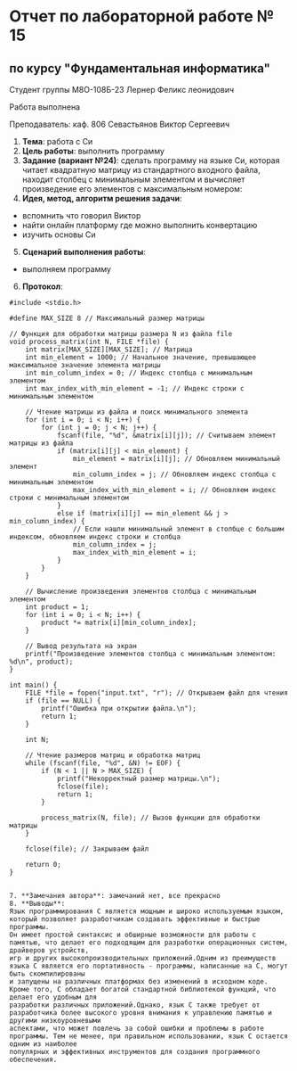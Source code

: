 # Отчет по лабораторной работе № 15
## по курсу "Фундаментальная информатика"

Студент группы М8О-108Б-23 Лернер Феликс леонидович

Работа выполнена 

Преподаватель: каф. 806 Севастьянов Виктор Сергеевич

1. **Тема**:   работа с Cи
2. **Цель работы**: выполнить программу
3. **Задание (вариант №24)**: сделать программу на языке Cи,
   которая читает квадратную матрицу из стандартного входного файла,
   находит столбец с минимальным элементом и вычисляет произведение его
   элементов с максимальным номером:
7. **Идея, метод, алгоритм решения задачи**:
- вспомнить что говорил Виктор
- найти онлайн платформу где можно выполнить конвертацию
- изучить основы Си
5. **Сценарий выполнения работы**:
- выполняем программу
6. **Протокол**:
```
#include <stdio.h>

#define MAX_SIZE 8 // Максимальный размер матрицы

// Функция для обработки матрицы размера N из файла file
void process_matrix(int N, FILE *file) {
    int matrix[MAX_SIZE][MAX_SIZE]; // Матрица
    int min_element = 1000; // Начальное значение, превышающее максимальное значение элемента матрицы
    int min_column_index = 0; // Индекс столбца с минимальным элементом
    int max_index_with_min_element = -1; // Индекс строки с минимальным элементом
    
    // Чтение матрицы из файла и поиск минимального элемента
    for (int i = 0; i < N; i++) {
        for (int j = 0; j < N; j++) {
            fscanf(file, "%d", &matrix[i][j]); // Считываем элемент матрицы из файла
            if (matrix[i][j] < min_element) {
                min_element = matrix[i][j]; // Обновляем минимальный элемент
                min_column_index = j; // Обновляем индекс столбца с минимальным элементом
                max_index_with_min_element = i; // Обновляем индекс строки с минимальным элементом
            }
            else if (matrix[i][j] == min_element && j > min_column_index) {
                // Если нашли минимальный элемент в столбце с большим индексом, обновляем индекс строки и столбца
                min_column_index = j;
                max_index_with_min_element = i;
            }
        }
    }

    // Вычисление произведения элементов столбца с минимальным элементом
    int product = 1;
    for (int i = 0; i < N; i++) {
        product *= matrix[i][min_column_index];
    }

    // Вывод результата на экран
    printf("Произведение элементов столбца с минимальным элементом: %d\n", product);
}

int main() {
    FILE *file = fopen("input.txt", "r"); // Открываем файл для чтения
    if (file == NULL) {
        printf("Ошибка при открытии файла.\n");
        return 1;
    }

    int N;
    
    // Чтение размеров матриц и обработка матриц
    while (fscanf(file, "%d", &N) != EOF) {
        if (N < 1 || N > MAX_SIZE) {
            printf("Некорректный размер матрицы.\n");
            fclose(file);
            return 1;
        }
        
        process_matrix(N, file); // Вызов функции для обработки матрицы
    }

    fclose(file); // Закрываем файл

    return 0;
}


7. **Замечания автора**: замечаний нет, все прекрасно
8. **Выводы**:
Язык программирования C является мощным и широко используемым языком, который позволяет разработчикам создавать эффективные и быстрые программы.
Он имеет простой синтаксис и обширные возможности для работы с памятью, что делает его подходящим для разработки операционных систем, драйверов устройств,
игр и других высокопроизводительных приложений.Одним из преимуществ языка C является его портативность - программы, написанные на C, могут быть скомпилированы
и запущены на различных платформах без изменений в исходном коде. Кроме того, C обладает богатой стандартной библиотекой функций, что делает его удобным для
разработки различных приложений.Однако, язык C также требует от разработчика более высокого уровня внимания к управлению памятью и другими низкоуровневыми
аспектами, что может повлечь за собой ошибки и проблемы в работе программы. Тем не менее, при правильном использовании, язык C остается одним из наиболее
популярных и эффективных инструментов для создания программного обеспечения.
